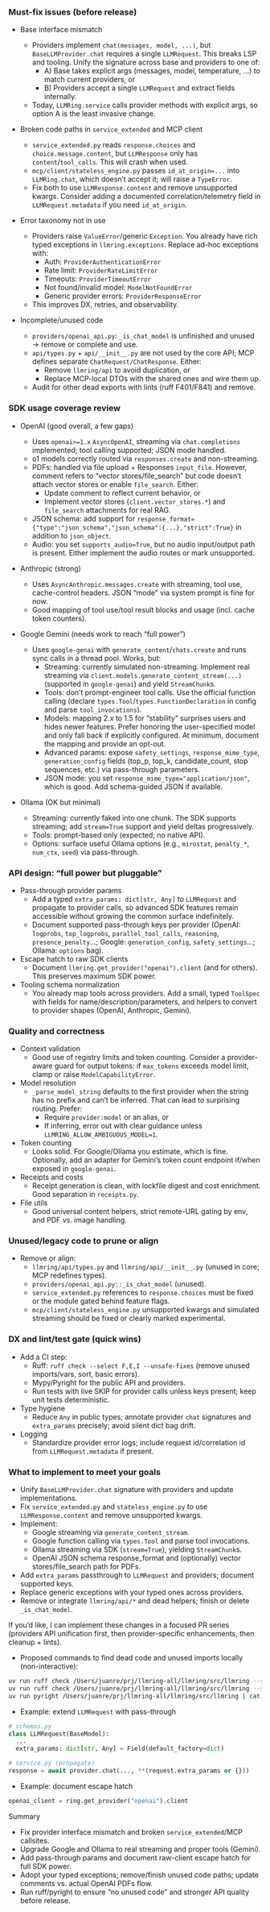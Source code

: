 ### Must-fix issues (before release)
- Base interface mismatch
  - Providers implement `chat(messages, model, ...)`, but `BaseLLMProvider.chat` requires a single `LLMRequest`. This breaks LSP and tooling. Unify the signature across base and providers to one of:
    - A) Base takes explicit args (messages, model, temperature, …) to match current providers, or
    - B) Providers accept a single `LLMRequest` and extract fields internally. 
  - Today, `LLMRing.service` calls provider methods with explicit args, so option A is the least invasive change.

- Broken code paths in `service_extended` and MCP client
  - `service_extended.py` reads `response.choices` and `choice.message.content`, but `LLMResponse` only has `content`/`tool_calls`. This will crash when used.
  - `mcp/client/stateless_engine.py` passes `id_at_origin=...` into `LLMRing.chat`, which doesn’t accept it; will raise a `TypeError`.
  - Fix both to use `LLMResponse.content` and remove unsupported kwargs. Consider adding a documented correlation/telemetry field in `LLMRequest.metadata` if you need `id_at_origin`.

- Error taxonomy not in use
  - Providers raise `ValueError`/generic `Exception`. You already have rich typed exceptions in `llmring.exceptions`. Replace ad-hoc exceptions with:
    - Auth: `ProviderAuthenticationError`
    - Rate limit: `ProviderRateLimitError`
    - Timeouts: `ProviderTimeoutError`
    - Not found/invalid model: `ModelNotFoundError`
    - Generic provider errors: `ProviderResponseError`
  - This improves DX, retries, and observability.

- Incomplete/unused code
  - `providers/openai_api.py`: `_is_chat_model` is unfinished and unused → remove or complete and use.
  - `api/types.py` + `api/__init__.py` are not used by the core API; MCP defines separate `ChatRequest/ChatResponse`. Either:
    - Remove `llmring/api` to avoid duplication, or
    - Replace MCP-local DTOs with the shared ones and wire them up.
  - Audit for other dead exports with lints (ruff F401/F841) and remove.

### SDK usage coverage review
- OpenAI (good overall, a few gaps)
  - Uses `openai>=1.x` `AsyncOpenAI`, streaming via `chat.completions` implemented; tool calling supported; JSON mode handled.
  - o1 models correctly routed via `responses.create` and non-streaming.
  - PDFs: handled via file upload + Responses `input_file`. However, comment refers to “vector stores/file_search” but code doesn’t attach vector stores or enable `file_search`. Either:
    - Update comment to reflect current behavior, or
    - Implement vector stores (`client.vector_stores.*`) and `file_search` attachments for real RAG.
  - JSON schema: add support for `response_format={"type":"json_schema","json_schema":{...},"strict":True}` in addition to `json_object`.
  - Audio: you set `supports_audio=True`, but no audio input/output path is present. Either implement the audio routes or mark unsupported.

- Anthropic (strong)
  - Uses `AsyncAnthropic.messages.create` with streaming, tool use, cache-control headers. JSON “mode” via system prompt is fine for now.
  - Good mapping of tool use/tool result blocks and usage (incl. cache token counters).

- Google Gemini (needs work to reach “full power”)
  - Uses `google-genai` with `generate_content`/`chats.create` and runs sync calls in a thread pool. Works, but:
    - Streaming: currently simulated non-streaming. Implement real streaming via `client.models.generate_content_stream(...)` (supported in `google-genai`) and yield `StreamChunk`s.
    - Tools: don’t prompt-engineer tool calls. Use the official function calling (declare `types.Tool`/`types.FunctionDeclaration` in config and parse `tool_invocations`).
    - Models: mapping 2.x to 1.5 for “stability” surprises users and hides newer features. Prefer honoring the user-specified model and only fall back if explicitly configured. At minimum, document the mapping and provide an opt-out.
    - Advanced params: expose `safety_settings`, `response_mime_type`, `generation_config` fields (top_p, top_k, candidate_count, stop sequences, etc.) via pass-through parameters.
    - JSON mode: you set `response_mime_type="application/json"`, which is good. Add schema-guided JSON if available.

- Ollama (OK but minimal)
  - Streaming: currently faked into one chunk. The SDK supports streaming; add `stream=True` support and yield deltas progressively.
  - Tools: prompt-based only (expected; no native API).
  - Options: surface useful Ollama options (e.g., `mirostat`, `penalty_*`, `num_ctx`, `seed`) via pass-through.

### API design: “full power but pluggable”
- Pass-through provider params
  - Add a typed `extra_params: dict[str, Any]` to `LLMRequest` and propagate to provider calls, so advanced SDK features remain accessible without growing the common surface indefinitely.
  - Document supported pass-through keys per provider (OpenAI: `logprobs`, `top_logprobs`, `parallel_tool_calls`, `reasoning`, `presence_penalty`…; Google: `generation_config`, `safety_settings`…; Ollama: `options` bag).
- Escape hatch to raw SDK clients
  - Document `llmring.get_provider("openai").client` (and for others). This preserves maximum SDK power.
- Tooling schema normalization
  - You already map tools across providers. Add a small, typed `ToolSpec` with fields for name/description/parameters, and helpers to convert to provider shapes (OpenAI, Anthropic, Gemini).

### Quality and correctness
- Context validation
  - Good use of registry limits and token counting. Consider a provider-aware guard for output tokens: if `max_tokens` exceeds model limit, clamp or raise `ModelCapabilityError`.
- Model resolution
  - `_parse_model_string` defaults to the first provider when the string has no prefix and can’t be inferred. That can lead to surprising routing. Prefer:
    - Require `provider:model` or an alias, or
    - If inferring, error out with clear guidance unless `LLMRING_ALLOW_AMBIGUOUS_MODEL=1`.
- Token counting
  - Looks solid. For Google/Ollama you estimate, which is fine. Optionally, add an adapter for Gemini’s token count endpoint if/when exposed in `google-genai`.
- Receipts and costs
  - Receipt generation is clean, with lockfile digest and cost enrichment. Good separation in `receipts.py`.
- File utils
  - Good universal content helpers, strict remote-URL gating by env, and PDF vs. image handling.

### Unused/legacy code to prune or align
- Remove or align:
  - `llmring/api/types.py` and `llmring/api/__init__.py` (unused in core; MCP redefines types).
  - `providers/openai_api.py::_is_chat_model` (unused).
  - `service_extended.py` references to `response.choices` must be fixed or the module gated behind feature flags.
  - `mcp/client/stateless_engine.py` unsupported kwargs and simulated streaming should be fixed or clearly marked experimental.

### DX and lint/test gate (quick wins)
- Add a CI step:
  - Ruff: `ruff check --select F,E,I --unsafe-fixes` (remove unused imports/vars, sort, basic errors).
  - Mypy/Pyright for the public API and providers.
  - Run tests with live SKIP for provider calls unless keys present; keep unit tests deterministic.
- Type hygiene
  - Reduce `Any` in public types; annotate provider `chat` signatures and `extra_params` precisely; avoid silent dict bag drift.
- Logging
  - Standardize provider error logs; include request id/correlation id from `LLMRequest.metadata` if present.

### What to implement to meet your goals
- Unify `BaseLLMProvider.chat` signature with providers and update implementations.
- Fix `service_extended.py` and `stateless_engine.py` to use `LLMResponse.content` and remove unsupported kwargs.
- Implement:
  - Google streaming via `generate_content_stream`.
  - Google function calling via `types.Tool` and parse tool invocations.
  - Ollama streaming via SDK (`stream=True`), yielding `StreamChunk`s.
  - OpenAI JSON schema response_format and (optionally) vector stores/file_search path for PDFs.
- Add `extra_params` passthrough to `LLMRequest` and providers; document supported keys.
- Replace generic exceptions with your typed ones across providers.
- Remove or integrate `llmring/api/*` and dead helpers; finish or delete `_is_chat_model`.

If you’d like, I can implement these changes in a focused PR series (providers API unification first, then provider-specific enhancements, then cleanup + lints).

- Proposed commands to find dead code and unused imports locally (non-interactive):
```bash
uv run ruff check /Users/juanre/prj/llmring-all/llmring/src/llmring --select F401,F841 | cat
uv run ruff check /Users/juanre/prj/llmring-all/llmring/src/llmring --select F401,F841 --fix | cat
uv run pyright /Users/juanre/prj/llmring-all/llmring/src/llmring | cat
```

- Example: extend `LLMRequest` with pass-through
```python
# schemas.py
class LLMRequest(BaseModel):
  ...
  extra_params: dict[str, Any] = Field(default_factory=dict)

# service.py (propagate)
response = await provider.chat(..., **(request.extra_params or {}))
```

- Example: document escape hatch
```python
openai_client = ring.get_provider("openai").client
```

Summary
- Fix provider interface mismatch and broken `service_extended`/MCP callsites.
- Upgrade Google and Ollama to real streaming and proper tools (Gemini).
- Add pass-through params and document raw-client escape hatch for full SDK power.
- Adopt your typed exceptions; remove/finish unused code paths; update comments vs. actual OpenAI PDFs flow.
- Run ruff/pyright to ensure “no unused code” and stronger API quality before release.
